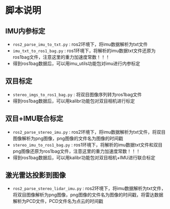 # 脚本说明

## IMU内参标定

- `ros2_parse_imu_to_txt.py` : ros2环境下，将imu数据解析为txt文件
- `imu_txt_to_ros1_bag.py` : ros1环境下，将解析的imu数据txt文件还原为ros1bag文件，注意这里的重力加速度常数！！！
- 得到ros1bag数据后，可以用imu_utils功能包对imu进行内参标定

## 双目标定

- `stereo_imgs_to_ros1_bag.py` : 将双目图像序列转为ros1bag文件
- 得到ros1bag数据后，可以用kalibr功能包对双目相机进行标定


## 双目+IMU联合标定

- `ros2_parse_stereo_imu.py` : ros2环境下，将imu数据解析为txt文件，将双目图像解析为png图像，png图像的文件名为图像的时间戳
- `stereo_imu_to_ros1_bag.py` : ros1环境下，将解析的imu数据txt文件和双目png图像还原为ros1bag文件，注意这里的重力加速度常数！！！
- 得到ros1bag数据后，可以用kalibr功能包对双目相机+IMU进行联合标定

## 激光雷达投影到图像

- `ros2_parse_stereo_lidar_imu.py` : ros2环境下，将imu数据解析为txt文件，将双目图像解析为png图像，png图像的文件名为图像的时间戳，将雷达数据解析为PCD文件，PCD文件名为点云的时间戳

